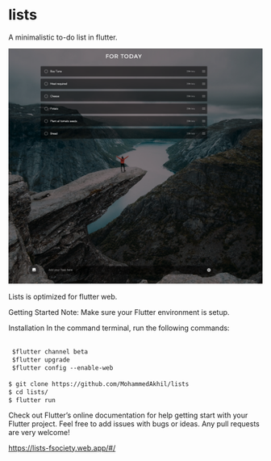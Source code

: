 # lists

A minimalistic to-do list in flutter.

![screen](./lists-screen.png)

Lists is optimized for flutter web.

Getting Started
Note: Make sure your Flutter environment is setup.

Installation
In the command terminal, run the following commands:

```

 $flutter channel beta
 $flutter upgrade
 $flutter config --enable-web

$ git clone https://github.com/MohammedAkhil/lists
$ cd lists/
$ flutter run
```


Check out Flutter’s online documentation for help getting start with your Flutter project.
Feel free to add issues with bugs or ideas. Any pull requests are very welcome!






https://lists-fsociety.web.app/#/


